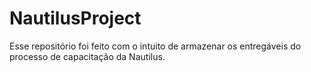 # NautilusProject
Esse repositório foi feito com o intuito de armazenar os entregáveis do processo de capacitação da Nautilus.
